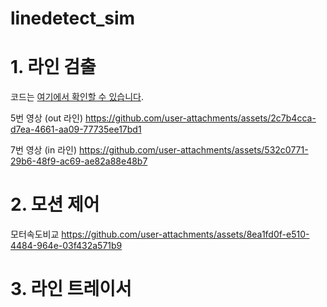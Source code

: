 # linedetect_sim

# 1. 라인 검출

코드는 [여기에서 확인할 수 있습니다]([https://github.com/사용자명/저장소명/blob/브랜치명/파일명](https://github.com/taein8761/linedetect_sim/blob/main/vision.cpp)).

5번 영상 (out 라인)
https://github.com/user-attachments/assets/2c7b4cca-d7ea-4661-aa09-77735ee17bd1

7번 영상 (in 라인)
https://github.com/user-attachments/assets/532c0771-29b6-48f9-ac69-ae82a88e48b7

# 2. 모션 제어

모터속도비교
https://github.com/user-attachments/assets/8ea1fd0f-e510-4484-964e-03f432a571b9

# 3. 라인 트레이서
   

